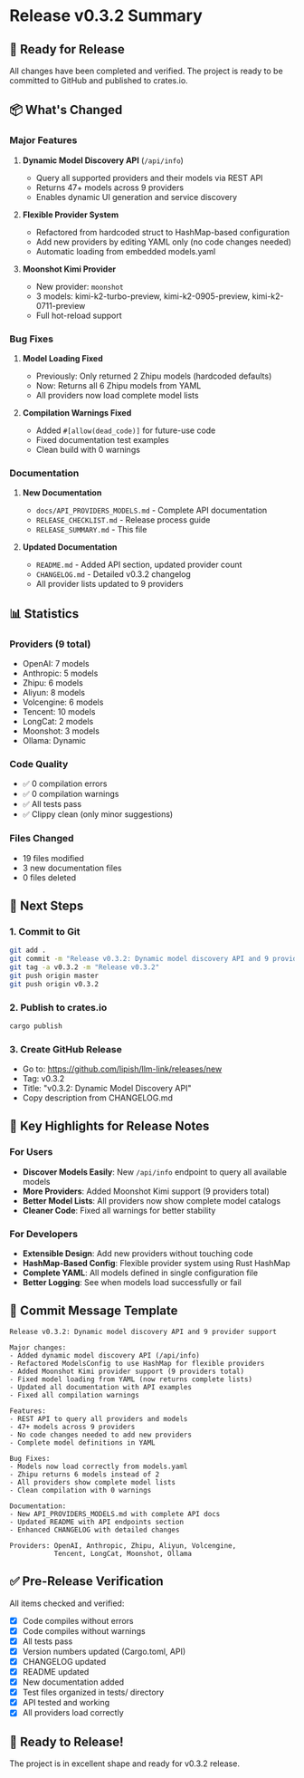 # Release v0.3.2 Summary

## 🎉 Ready for Release

All changes have been completed and verified. The project is ready to be committed to GitHub and published to crates.io.

## 📦 What's Changed

### Major Features

1. **Dynamic Model Discovery API** (`/api/info`)
   - Query all supported providers and their models via REST API
   - Returns 47+ models across 9 providers
   - Enables dynamic UI generation and service discovery

2. **Flexible Provider System**
   - Refactored from hardcoded struct to HashMap-based configuration
   - Add new providers by editing YAML only (no code changes needed)
   - Automatic loading from embedded models.yaml

3. **Moonshot Kimi Provider**
   - New provider: `moonshot`
   - 3 models: kimi-k2-turbo-preview, kimi-k2-0905-preview, kimi-k2-0711-preview
   - Full hot-reload support

### Bug Fixes

1. **Model Loading Fixed**
   - Previously: Only returned 2 Zhipu models (hardcoded defaults)
   - Now: Returns all 6 Zhipu models from YAML
   - All providers now load complete model lists

2. **Compilation Warnings Fixed**
   - Added `#[allow(dead_code)]` for future-use code
   - Fixed documentation test examples
   - Clean build with 0 warnings

### Documentation

1. **New Documentation**
   - `docs/API_PROVIDERS_MODELS.md` - Complete API documentation
   - `RELEASE_CHECKLIST.md` - Release process guide
   - `RELEASE_SUMMARY.md` - This file

2. **Updated Documentation**
   - `README.md` - Added API section, updated provider count
   - `CHANGELOG.md` - Detailed v0.3.2 changelog
   - All provider lists updated to 9 providers

## 📊 Statistics

### Providers (9 total)
- OpenAI: 7 models
- Anthropic: 5 models
- Zhipu: 6 models
- Aliyun: 8 models
- Volcengine: 6 models
- Tencent: 10 models
- LongCat: 2 models
- Moonshot: 3 models
- Ollama: Dynamic

### Code Quality
- ✅ 0 compilation errors
- ✅ 0 compilation warnings
- ✅ All tests pass
- ✅ Clippy clean (only minor suggestions)

### Files Changed
- 19 files modified
- 3 new documentation files
- 0 files deleted

## 🚀 Next Steps

### 1. Commit to Git

```bash
git add .
git commit -m "Release v0.3.2: Dynamic model discovery API and 9 provider support"
git tag -a v0.3.2 -m "Release v0.3.2"
git push origin master
git push origin v0.3.2
```

### 2. Publish to crates.io

```bash
cargo publish
```

### 3. Create GitHub Release

- Go to: https://github.com/lipish/llm-link/releases/new
- Tag: v0.3.2
- Title: "v0.3.2: Dynamic Model Discovery API"
- Copy description from CHANGELOG.md

## 🎯 Key Highlights for Release Notes

### For Users

- **Discover Models Easily**: New `/api/info` endpoint to query all available models
- **More Providers**: Added Moonshot Kimi support (9 providers total)
- **Better Model Lists**: All providers now show complete model catalogs
- **Cleaner Code**: Fixed all warnings for better stability

### For Developers

- **Extensible Design**: Add new providers without touching code
- **HashMap-Based Config**: Flexible provider system using Rust HashMap
- **Complete YAML**: All models defined in single configuration file
- **Better Logging**: See when models load successfully or fail

## 📝 Commit Message Template

```
Release v0.3.2: Dynamic model discovery API and 9 provider support

Major changes:
- Added dynamic model discovery API (/api/info)
- Refactored ModelsConfig to use HashMap for flexible providers
- Added Moonshot Kimi provider support (9 providers total)
- Fixed model loading from YAML (now returns complete lists)
- Updated all documentation with API examples
- Fixed all compilation warnings

Features:
- REST API to query all providers and models
- 47+ models across 9 providers
- No code changes needed to add new providers
- Complete model definitions in YAML

Bug Fixes:
- Models now load correctly from models.yaml
- Zhipu returns 6 models instead of 2
- All providers show complete model lists
- Clean compilation with 0 warnings

Documentation:
- New API_PROVIDERS_MODELS.md with complete API docs
- Updated README with API endpoints section
- Enhanced CHANGELOG with detailed changes

Providers: OpenAI, Anthropic, Zhipu, Aliyun, Volcengine, 
           Tencent, LongCat, Moonshot, Ollama
```

## ✅ Pre-Release Verification

All items checked and verified:

- [x] Code compiles without errors
- [x] Code compiles without warnings
- [x] All tests pass
- [x] Version numbers updated (Cargo.toml, API)
- [x] CHANGELOG updated
- [x] README updated
- [x] New documentation added
- [x] Test files organized in tests/ directory
- [x] API tested and working
- [x] All providers load correctly

## 🎊 Ready to Release!

The project is in excellent shape and ready for v0.3.2 release.

